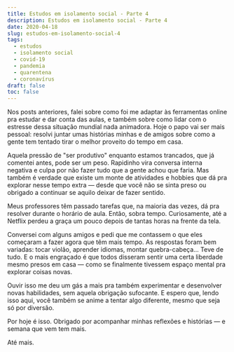 ```yaml
---
title: Estudos em isolamento social - Parte 4
description: Estudos em isolamento social - Parte 4
date: 2020-04-18
slug: estudos-em-isolamento-social-4
tags:
  - estudos
  - isolamento social
  - covid-19
  - pandemia
  - quarentena
  - coronavírus
draft: false
toc: false
---
```


Nos posts anteriores, falei sobre como foi me adaptar às ferramentas online pra estudar e dar conta das aulas, e também sobre como lidar com o estresse dessa situação mundial nada animadora. Hoje o papo vai ser mais pessoal: resolvi juntar umas histórias minhas e de amigos sobre como a gente tem tentado tirar o melhor proveito do tempo em casa.

Aquela pressão de "ser produtivo" enquanto estamos trancados, que já comentei antes, pode ser um peso. Rapidinho vira conversa interna negativa e culpa por não fazer tudo que a gente achou que faria. Mas também é verdade que existe um monte de atividades e hobbies que dá pra explorar nesse tempo extra — desde que você não se sinta preso ou obrigado a continuar se aquilo deixar de fazer sentido.

Meus professores têm passado tarefas que, na maioria das vezes, dá pra resolver durante o horário de aula. Então, sobra tempo. Curiosamente, até a Netflix perdeu a graça um pouco depois de tantas horas na frente da tela.

Conversei com alguns amigos e pedi que me contassem o que eles começaram a fazer agora que têm mais tempo. As respostas foram bem variadas: tocar violão, aprender idiomas, montar quebra-cabeça... Teve de tudo. E o mais engraçado é que todos disseram sentir uma certa liberdade mesmo presos em casa — como se finalmente tivessem espaço mental pra explorar coisas novas.

Ouvir isso me deu um gás a mais pra também experimentar e desenvolver novas habilidades, sem aquela obrigação sufocante. E espero que, lendo isso aqui, você também se anime a tentar algo diferente, mesmo que seja só por diversão.

Por hoje é isso. Obrigado por acompanhar minhas reflexões e histórias — e semana que vem tem mais.

Até mais.